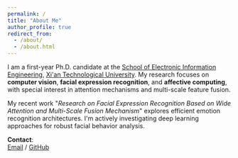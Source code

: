 ```yaml
---
permalink: /
title: "About Me"
author_profile: true
redirect_from: 
  - /about/
  - /about.html
---
```


I am a first-year Ph.D. candidate at the [School of Electronic Information Engineering](https://dxxy.xatu.edu.cn/), [Xi'an Technological University](https://www.xatu.edu.cn/). My research focuses on **computer vision**, **facial expression recognition**, and **affective computing**, with special interest in attention mechanisms and multi-scale feature fusion.

My recent work "*Research on Facial Expression Recognition Based on Wide Attention and Multi-Scale Fusion Mechanism*" explores efficient emotion recognition architectures. I'm actively investigating deep learning approaches for robust facial behavior analysis.

**Contact**:  
[Email](mailto:DaipengKuo@163.com) / [GitHub](https://github.com/DaipengKuo)  

